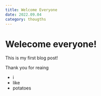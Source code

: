 ```yaml
---
title: Welcome Everyone
date: 2022.09.04
category: thougths
---
```

# Welecome everyone!

This is my first blog post!

Thank you for reaing

- i
- like
- potatoes